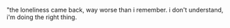 "the loneliness came back, way worse than i remember. i don't understand, i'm doing the right thing.

